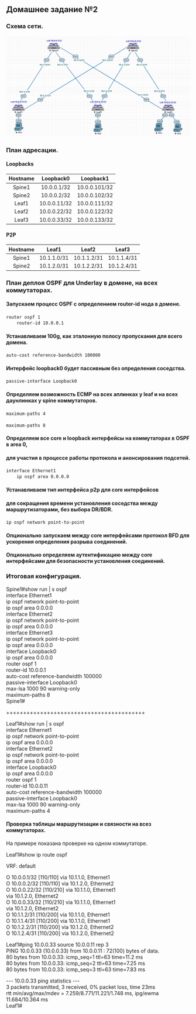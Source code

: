 ## Домашнее задание №2

### Схема сети.

![](layout2.png)

### План адресации.

#### Loopbacks

| Hostname | Loopback0    | Loopback1     |
| :------: | :-----------:|:-------------:|
|  Spine1  | 10.0.0.1/32  | 10.0.0.101/32 |
|  Spine2  | 10.0.0.2/32  | 10.0.0.102/32 |
|  Leaf1   | 10.0.0.11/32 | 10.0.0.111/32 |
|  Leaf2   | 10.0.0.22/32 | 10.0.0.122/32 |
|  Leaf3   | 10.0.0.33/32 | 10.0.0.133/32 |

#### P2P

| Hostname |    Leaf1    |     Leaf2   |     Leaf3   |
| :------: | :----------:|:-----------:|:-----------:|
|  Spine1  | 10.1.1.0/31 | 10.1.1.2/31 | 10.1.1.4/31 |
|  Spine2  | 10.1.2.0/31 | 10.1.2.2/31 | 10.1.2.4/31 |

### План деплоя OSPF для Underlay в домене, на всех коммутаторах.

#### Запускаем процесс OSPF с определением router-id нода в домене.

    router ospf 1   
        router-id 10.0.0.1  

#### Устанавливаем 100g, как эталонную полосу пропускания для всего домена. 

    auto-cost reference-bandwidth 100000

#### Интерфейс loopback0 будет пассивным без определения соседства.

    passive-interface Loopback0

#### Определяем возможность ECMP на всех аплинках у leaf и на всех даунлинках у spine коммутаторов.

    maximum-paths 4

    maximum-paths 8

#### Определяем все core и loopback интерфейсы на коммутаторах в OSPF в area 0, 
#### для участия в процессе работы протокола и анонсирования подсетей. 

    interface Ethernet1   
        ip ospf area 0.0.0.0  
 
#### Устанавливаем тип интерфейса p2p для core интерфейсов  
#### для сокращения времени установления соседства между маршрутизаторами, без выбора DR/BDR.

    ip ospf network point-to-point

#### Опционально запускаем между core интерфейсами протокол BFD для ускорения определения разрыва соединений. 

#### Опционально определяем аутентификацию между core интерфейсами для безопасности установления соединений.

### Итоговая конфигурация.

Spine1#show run | s ospf  
interface Ethernet1  
   ip ospf network point-to-point  
   ip ospf area 0.0.0.0  
interface Ethernet2  
   ip ospf network point-to-point  
   ip ospf area 0.0.0.0  
interface Ethernet3  
   ip ospf network point-to-point  
   ip ospf area 0.0.0.0  
interface Loopback0  
   ip ospf area 0.0.0.0  
router ospf 1  
   router-id 10.0.0.1  
   auto-cost reference-bandwidth 100000  
   passive-interface Loopback0  
   max-lsa 1000 90 warning-only  
   maximum-paths 8  
Spine1#  

+++++++++++++++++++++++++++++++++++++++++  

Leaf1#show run | s ospf  
interface Ethernet1  
   ip ospf network point-to-point  
   ip ospf area 0.0.0.0  
interface Ethernet2  
   ip ospf network point-to-point  
   ip ospf area 0.0.0.0  
interface Loopback0  
   ip ospf area 0.0.0.0  
router ospf 1  
   router-id 10.0.0.11  
   auto-cost reference-bandwidth 100000  
   passive-interface Loopback0  
   max-lsa 1000 90 warning-only  
   maximum-paths 4  

#### Проверка таблицы маршрутизации и связности на всез коммутаторах. 

На примере показана проверке на одном коммутаторе. 

Leaf1#show ip route ospf  

VRF: default  
 
 O        10.0.0.1/32 [110/110] via 10.1.1.0, Ethernet1  
 O        10.0.0.2/32 [110/110] via 10.1.2.0, Ethernet2  
 O        10.0.0.22/32 [110/210] via 10.1.1.0, Ethernet1  
                                 via 10.1.2.0, Ethernet2  
 O        10.0.0.33/32 [110/210] via 10.1.1.0, Ethernet1  
                                 via 10.1.2.0, Ethernet2  
 O        10.1.1.2/31 [110/200] via 10.1.1.0, Ethernet1  
 O        10.1.1.4/31 [110/200] via 10.1.1.0, Ethernet1  
 O        10.1.2.2/31 [110/200] via 10.1.2.0, Ethernet2  
 O        10.1.2.4/31 [110/200] via 10.1.2.0, Ethernet2  

Leaf1#ping 10.0.0.33 source 10.0.0.11 rep 3   
PING 10.0.0.33 (10.0.0.33) from 10.0.0.11 : 72(100) bytes of data.  
80 bytes from 10.0.0.33: icmp_seq=1 ttl=63 time=11.2 ms  
80 bytes from 10.0.0.33: icmp_seq=2 ttl=63 time=7.25 ms  
80 bytes from 10.0.0.33: icmp_seq=3 ttl=63 time=7.83 ms  
 
--- 10.0.0.33 ping statistics ---  
3 packets transmitted, 3 received, 0% packet loss, time 23ms  
rtt min/avg/max/mdev = 7.259/8.771/11.221/1.748 ms, ipg/ewma 11.684/10.364 ms  
Leaf1#  